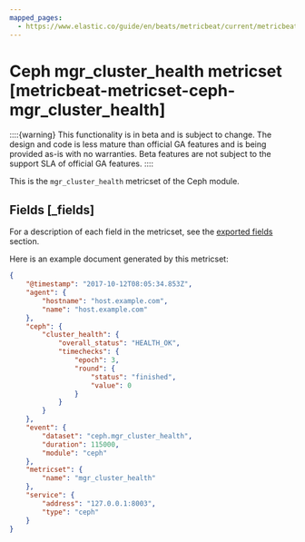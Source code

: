 ```yaml
---
mapped_pages:
  - https://www.elastic.co/guide/en/beats/metricbeat/current/metricbeat-metricset-ceph-mgr_cluster_health.html
---
```


<!-- This file is generated! See scripts/mage/docs_collector.go -->

# Ceph mgr_cluster_health metricset [metricbeat-metricset-ceph-mgr_cluster_health]

::::{warning}
This functionality is in beta and is subject to change. The design and code is less mature than official GA features and is being provided as-is with no warranties. Beta features are not subject to the support SLA of official GA features.
::::


This is the `mgr_cluster_health` metricset of the Ceph module.

## Fields [_fields]

For a description of each field in the metricset, see the [exported fields](/reference/metricbeat/exported-fields-ceph.md) section.

Here is an example document generated by this metricset:

```json
{
    "@timestamp": "2017-10-12T08:05:34.853Z",
    "agent": {
        "hostname": "host.example.com",
        "name": "host.example.com"
    },
    "ceph": {
        "cluster_health": {
            "overall_status": "HEALTH_OK",
            "timechecks": {
                "epoch": 3,
                "round": {
                    "status": "finished",
                    "value": 0
                }
            }
        }
    },
    "event": {
        "dataset": "ceph.mgr_cluster_health",
        "duration": 115000,
        "module": "ceph"
    },
    "metricset": {
        "name": "mgr_cluster_health"
    },
    "service": {
        "address": "127.0.0.1:8003",
        "type": "ceph"
    }
}
```
